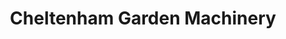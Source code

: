 ---
title: "Cheltenham Garden Machinery"
url: /cheltenham/cheltenham-garden-machinery/
shop: groundskeeping
---